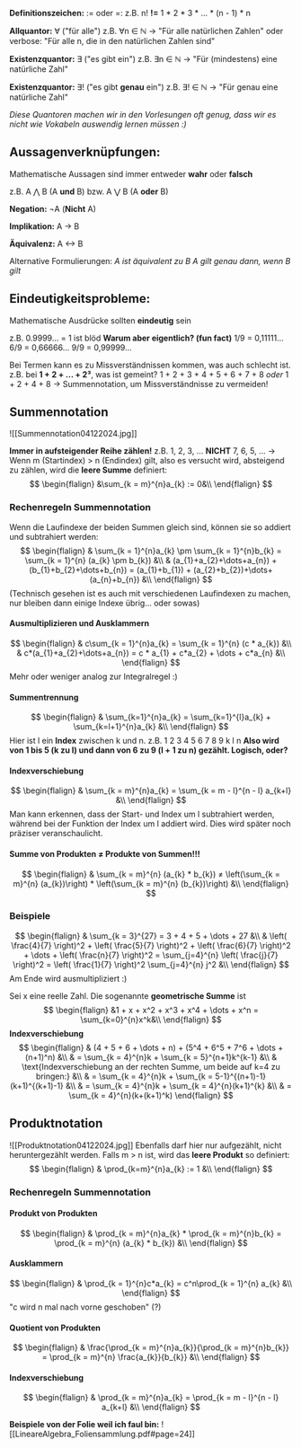 **Definitionszeichen:** 
:= oder =:
z.B. n! **!=** 1 \* 2 \* 3 \* ... \* (n - 1) \* n

**Allquantor:** ∀ ("für alle")
z.B. ∀n ∈ ℕ 
-> "Für alle natürlichen Zahlen" oder verbose: "Für alle n, die in den natürlichen Zahlen sind"

**Existenzquantor:** ∃ ("es gibt ein")
z.B. ∃n ∈ ℕ 
-> "Für (mindestens) eine natürliche Zahl" 

**Existenzquantor:** ∃! ("es gibt **genau** ein")
z.B. ∃! ∈ ℕ
-> "Für genau eine natürliche Zahl" 

*Diese Quantoren machen wir in den Vorlesungen oft genug, dass wir es nicht wie Vokabeln auswendig lernen müssen :)*
## Aussagenverknüpfungen:
Mathematische Aussagen sind immer entweder **wahr** oder **falsch**

z.B. A ⋀ B (A **und** B) bzw. A ⋁ B (A **oder** B)

**Negation:** 
¬A (**Nicht** A)

**Implikation:** 
A -> B

**Äquivalenz:**
A <-> B

Alternative Formulierungen:
*A ist äquivalent zu B
A gilt genau dann, wenn B gilt*
## Eindeutigkeitsprobleme:
Mathematische Ausdrücke sollten **eindeutig** sein

z.B. 0.9999... = 1 ist blöd
**Warum aber eigentlich? (fun fact)**
1/9 = 0,11111...
6/9 = 0,66666...
9/9 = 0,99999...

Bei Termen kann es zu Missverständnissen kommen, was auch schlecht ist. 
z.B. bei **1 + 2 + ... + 2³**, was ist gemeint?
1 + 2 + 3 + 4 + 5 + 6 + 7 + 8 *oder* 1 + 2 + 4 + 8
-> Summennotation, um Missverständnisse zu vermeiden!

## Summennotation
![[Summennotation04122024.jpg]]

**Immer in aufsteigender Reihe zählen!** 
z.B. 1, 2, 3, ...
**NICHT** 7, 6, 5, ...
-> Wenn m (Startindex) > n (Endindex) gilt, also es versucht wird, absteigend zu zählen, wird die **leere Summe** definiert:
$$
\begin{flalign}
&\sum_{k = m}^{n}a_{k} := 0&\\
\end{flalign}
$$
### Rechenregeln Summennotation
Wenn die Laufindexe der beiden Summen gleich sind, können sie so addiert und subtrahiert werden:
$$
\begin{flalign}
& \sum_{k = 1}^{n}a_{k} \pm \sum_{k = 1}^{n}b_{k} = \sum_{k = 1}^{n} (a_{k} \pm b_{k}) &\\
& (a_{1}+a_{2}+\dots+a_{n}) + (b_{1}+b_{2}+\dots+b_{n}) = (a_{1}+b_{1}) + (a_{2}+b_{2})+\dots+(a_{n}+b_{n}) &\\ 
\end{flalign}
$$
(Technisch gesehen ist es auch mit verschiedenen Laufindexen zu machen, nur bleiben dann einige Indexe übrig... oder sowas)
#### Ausmultiplizieren und Ausklammern
$$
\begin{flalign}
& c\sum_{k = 1}^{n}a_{k} = \sum_{k = 1}^{n} (c * a_{k}) &\\
& c*(a_{1}+a_{2}+\dots+a_{n}) = c * a_{1} + c*a_{2} + \dots + c*a_{n} &\\ 
\end{flalign}
$$
Mehr oder weniger analog zur Integralregel :)
#### Summentrennung
$$
\begin{flalign}
& \sum_{k=1}^{n}a_{k} = \sum_{k=1}^{l}a_{k} + \sum_{k=l+1}^{n}a_{k} &\\
\end{flalign}
$$
Hier ist l ein **Index** zwischen k und n. z.B.
1 2 3 4 5 6 7 8 9 
k              l        n
**Also wird von 1 bis 5 (k zu l) und dann von 6 zu 9 (l + 1 zu n) gezählt. Logisch, oder?**
#### Indexverschiebung
$$
\begin{flalign}
& \sum_{k = m}^{n}a_{k} = \sum_{k = m - l}^{n - l} a_{k+l} &\\
\end{flalign}
$$
Man kann erkennen, dass der Start- und Index um l subtrahiert werden, während bei der Funktion der Index um l addiert wird. Dies wird später noch präziser veranschaulicht.
#### Summe von Produkten ≠ Produkte von Summen!!!
$$
\begin{flalign}
& \sum_{k = m}^{n} (a_{k} * b_{k}) ≠ \left(\sum_{k = m}^{n} (a_{k})\right) * \left(\sum_{k = m}^{n} (b_{k})\right) &\\
\end{flalign}
$$
### Beispiele
$$
\begin{flalign}
& \sum_{k = 3}^{27} = 3 + 4 + 5 + \dots + 27 &\\
& \left( \frac{4}{7} \right)^2 + \left( \frac{5}{7} \right)^2 + \left( \frac{6}{7} \right)^2 + \dots + \left( \frac{n}{7} \right)^2 = \sum_{j=4}^{n} \left( \frac{j}{7} \right)^2 = \left( \frac{1}{7} \right)^2 \sum_{j=4}^{n} j^2 &\\ 
\end{flalign}
$$
Am Ende wird ausmultipliziert :)

Sei x eine reelle Zahl. Die sogenannte **geometrische Summe** ist
$$
\begin{flalign}
&1 + x + x^2 + x^3 + x^4 + \dots + x^n = \sum_{k=0}^{n}x^k&\\
\end{flalign}
$$
**Indexverschiebung**
$$
\begin{flalign}
& (4 + 5 + 6 + \dots + n) + (5^4 + 6^5 + 7^6 + \dots + (n+1)^n) &\\
& = \sum_{k = 4}^{n}k + \sum_{k = 5}^{n+1}k^{k-1} &\\
& \text{Indexverschiebung an der rechten Summe, um beide auf k=4 zu bringen:} &\\
& = \sum_{k = 4}^{n}k + \sum_{k = 5-1}^{(n+1)-1}(k+1)^{(k+1)-1} &\\
& = \sum_{k = 4}^{n}k + \sum_{k = 4}^{n}(k+1)^{k} &\\
& = \sum_{k = 4}^{n}(k+(k+1)^k)
\end{flalign}
$$
## Produktnotation
![[Produktnotation04122024.jpg]]
Ebenfalls darf hier nur aufgezählt, nicht heruntergezählt werden. 
Falls m > n ist, wird das **leere Produkt** so definiert:
$$
\begin{flalign}
& \prod_{k=m}^{n}a_{k} := 1 &\\ 
\end{flalign}
$$
### Rechenregeln Summennotation
#### Produkt von Produkten
$$
\begin{flalign}
& \prod_{k = m}^{n}a_{k} * \prod_{k = m}^{n}b_{k} = \prod_{k = m}^{n} (a_{k} * b_{k}) &\\
\end{flalign}
$$
#### Ausklammern
$$
\begin{flalign}
& \prod_{k = 1}^{n}c*a_{k} = c^n\prod_{k = 1}^{n} a_{k} &\\
\end{flalign}
$$
"c wird n mal nach vorne geschoben" (?)
#### Quotient von Produkten
$$
\begin{flalign}
& \frac{\prod_{k = m}^{n}a_{k}}{\prod_{k = m}^{n}b_{k}}   = \prod_{k = m}^{n} \frac{a_{k}}{b_{k}} &\\
\end{flalign}
$$
#### Indexverschiebung
$$
\begin{flalign}
& \prod_{k = m}^{n}a_{k} = \prod_{k = m - l}^{n - l} a_{k+l} &\\
\end{flalign}
$$

**Beispiele von der Folie weil ich faul bin:**
![[LineareAlgebra_Foliensammlung.pdf#page=24]]